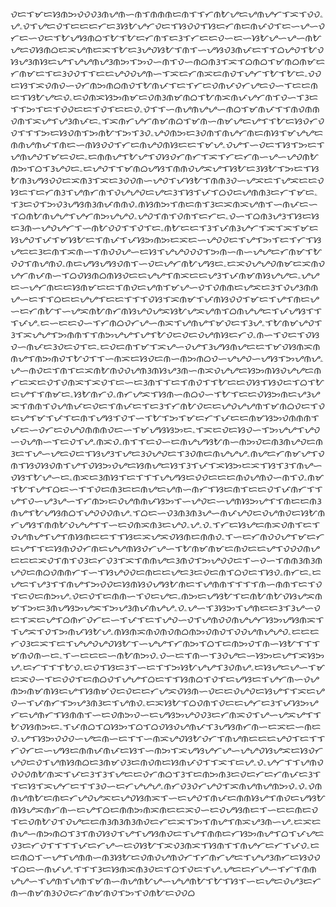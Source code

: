 ᜏᜇᜎᜋᜇᜐᜈᜅᜏᜏᜏᜂᜈᜌᜈᜑᜈᜎᜈᜈᜈᜇᜈᜎᜎᜆᜈᜀᜌᜇᜌᜈᜌᜆᜎᜁᜎᜏᜏۦᜌۦᜏᜎᜌᜇᜏᜎᜇᜇᜇᜆᜇᜂᜐᜀᜌᜆᜏᜇᜎᜐᜏᜏᜎᜐᜇᜆᜈᜇᜈᜉᜏᜎᜇᜑᜌᜑᜏᜆᜇᜑᜏᜇᜎᜀᜌᜐᜈᜊᜎᜀᜎᜀᜇᜆᜈᜎᜇᜂᜎᜆᜇᜇᜏᜑᜇᜑᜐᜀᜌᜑᜌᜑᜈᜀᜌᜇᜏᜐᜈᜊᜇᜁᜌᜈᜇᜁᜎᜀᜇᜂᜌᜏᜐᜀᜎᜈᜎᜑᜌᜐᜏᜂᜈᜉᜇᜎᜎᜊᜌᜏᜎᜀᜏᜐᜌᜂᜈᜐᜇᜌᜎᜌᜌᜈᜌᜂᜈᜅᜎᜅᜏᜑᜈᜎᜏᜑᜈᜊᜈᜂᜎᜁᜎᜊᜈᜊᜎᜋᜈᜊᜈᜋᜇᜆᜈᜋᜇᜎᜇᜂᜏᜏᜎᜎᜇᜇᜌᜏᜏᜌᜈᜑᜎᜁᜇᜆᜈᜁᜇᜈᜏᜎᜌᜆᜎᜀᜎᜀᜇۦᜏᜏᜇᜐᜎᜁᜏᜈᜏᜑᜏᜆᜈᜅᜈᜊᜈᜏᜎᜀᜈᜉᜎᜇᜎᜆᜇᜏᜈᜉᜏᜆᜌᜇᜏᜑᜎᜇᜇᜈᜇᜎᜐᜀᜌᜇᜏۦᜇᜏᜈᜁᜐᜅᜈᜋᜇᜏᜈᜂᜈᜋᜈᜊᜎᜀᜈᜁᜈᜉᜌᜆᜈᜎᜏᜑᜎᜂᜇᜎᜎᜅᜎᜇᜎᜏᜏᜇᜇᜎᜏᜎᜇᜇᜏۦᜏᜎᜎᜑᜈᜌᜈᜌᜌᜑᜈᜊᜎᜋᜈᜉᜎᜎᜈᜏᜈᜈᜏᜈᜎᜁᜌᜎᜌᜂᜈᜉᜇۦᜎᜁᜈᜆᜌᜆᜈᜋᜈᜊᜎᜋᜈᜑᜈᜋᜌᜇᜌᜎᜎᜀᜇᜐᜏᜆᜏᜏᜎᜎᜎᜅᜇᜐᜏᜈᜎᜅᜈᜀᜎᜅᜎᜂᜏۦᜌᜏᜈᜅᜇᜂᜏᜈᜎᜈᜌᜆᜈᜇᜈᜐᜎᜋᜌᜌᜇᜈᜈᜌᜈᜉᜎᜈᜇᜑᜈᜐᜏᜏᜎᜆᜇᜈᜌᜏᜈᜐᜇᜇᜎᜋᜌۦᜏᜌᜎᜑᜏᜇᜎᜐᜎᜅᜇᜎᜌᜈᜌᜏᜎᜋᜇᜏᜇۦᜇᜈᜈᜌᜎᜀᜌᜎᜏᜐᜏᜆᜈᜆᜎᜁᜎᜆᜇᜆᜈᜑᜌᜑᜌᜏᜈᜀᜈᜅᜎᜊᜎᜂᜌᜏᜇۦᜇᜌᜏᜎᜎᜋᜈᜊᜌᜐᜎᜈᜈᜏᜌᜁᜌᜎᜐᜀᜇᜂᜐᜀᜎᜅᜇᜎᜐᜀᜈᜂᜌᜐᜏᜏᜇᜁᜈᜂᜎᜁᜇᜂᜏᜏᜈᜑᜌᜏᜎᜉᜐᜀᜎᜈᜈᜂᜏᜑᜌᜁᜇᜎᜌᜁᜇᜇᜏᜐᜇᜎᜇᜆᜈᜂᜎᜌᜈᜆᜈᜎᜏᜌᜌᜏᜇᜌᜇᜂᜎᜐᜎᜉᜎᜊᜏᜇᜌᜈᜈᜂᜇᜆᜎᜋᜇۦᜎᜂᜇᜏᜎᜅᜏᜂᜌᜐᜈᜂᜈᜉᜈᜈᜏۦᜈᜐᜈᜅᜎᜈᜇᜈᜎᜂᜇᜁᜈᜁᜌᜈᜎᜑᜈᜉᜇᜑᜎᜊᜈᜀᜈᜌᜌᜎᜌᜆᜈᜅᜌᜌᜏۦᜌᜏᜎᜈᜎᜏᜈᜎᜇᜆᜇۦᜏᜑᜎᜊᜈᜂᜌᜂᜎᜐᜇᜐᜇᜂᜈᜑᜌᜏᜌᜆᜎᜑᜈᜀᜏᜏᜎᜎᜏᜎᜇۦᜈᜀᜇᜇᜎᜂᜎᜉᜈᜂᜌᜆᜎᜁᜎᜁᜎᜋᜇᜐᜌᜏᜎᜉᜎᜋᜐᜀᜇᜎᜈᜉᜎᜉᜐᜅᜈᜅᜇᜁᜇᜑᜌᜏᜏᜇᜎᜌᜎᜅᜎᜇᜎᜆᜎᜐᜌᜇᜇᜂᜇᜈᜎᜁᜈᜑᜎᜈᜏᜏᜌᜑᜇᜐᜎᜌᜌᜏᜏᜏᜎᜅᜈᜑᜈᜑᜌᜌᜇᜆᜈᜋᜎᜀᜏᜏᜎᜈᜌᜈᜏۦᜈᜇᜌᜐᜌᜐᜏᜈᜎᜑᜏᜇᜌᜆᜈᜀᜌᜐᜇۦᜇᜁᜏᜌᜌᜏᜈᜋᜇᜁᜈᜏᜌᜆᜈᜉᜈᜑᜎᜊᜏᜐᜈᜊᜈᜐᜏᜇᜇᜌᜌᜎᜈᜁᜇᜇᜌᜂᜎᜉᜈᜋᜈᜐᜌᜌᜇۦᜌᜌᜇᜑᜌᜆᜈᜇᜇᜐᜈᜋᜇᜇᜎᜈᜏᜇᜌᜈᜎᜋᜌᜑᜏᜎᜏᜈᜈᜇᜌᜁᜇᜂᜎᜏᜌᜂᜈᜈᜌᜑᜇᜎᜎᜊᜇᜇᜌᜌᜎᜇᜇᜎᜎᜎᜏᜐᜎᜁᜈᜋᜎᜉᜈᜐᜏᜏᜎᜋᜇᜎᜌᜎᜈᜇᜌᜑᜇᜆᜈᜀᜎᜑᜌᜁᜈᜀᜈᜆᜈᜐᜌᜏᜌᜁᜐᜀᜌᜁᜌᜈᜎᜊᜈᜌᜌᜇᜎᜉᜌᜐᜎᜎᜎᜉᜌۦᜇᜑᜇᜇᜏᜑᜎᜆᜈᜊᜏᜆᜌᜑᜈᜁᜎᜌᜈᜌᜎᜋᜏᜇᜎᜂᜌۦᜎᜀᜈᜋᜌᜏᜎᜂᜎᜁᜌᜌᜎᜅᜈᜈᜎᜎᜈᜅᜌᜌᜎᜌᜎᜀᜏᜇᜏᜇᜏᜌᜈᜐᜇᜆᜏۦᜈᜑᜎᜏᜇᜎᜏᜐᜏᜑᜈᜉᜇᜂᜏᜇᜏᜎᜇۦᜇᜏᜇᜈᜎᜋᜎᜁᜌᜑᜏᜌᜎᜂᜌᜐᜈᜌᜇᜇᜎᜋᜏᜐᜈᜁᜈᜈᜌᜎᜈᜅᜈᜏᜎᜀᜏᜎᜎᜑᜈᜁᜇᜐᜏᜇᜈᜑᜈᜅᜈᜊᜏᜑᜌᜌᜏᜑᜌᜐᜎᜅᜌᜈᜌۦᜌᜑᜈᜏᜇᜎᜈᜎᜇᜁᜈᜀᜈᜏᜏᜌᜈᜂᜈᜐᜌᜂᜈᜑᜈᜁᜏᜌᜌᜇᜐᜅᜈᜐᜏᜌᜌᜇᜈᜆᜇᜁᜇᜏᜎᜏᜈᜁᜎᜁᜏᜎᜇᜑᜇᜂᜈᜎᜎᜇᜎᜈᜏᜎᜎᜀᜇᜇᜏᜐᜎᜐᜏᜇᜎᜊᜎᜀᜇᜌᜎᜎᜈᜋᜇۦᜐᜀᜈᜆᜏۦᜈᜆᜌᜁᜎᜐᜈᜑᜈᜊᜏᜑᜎᜀᜎᜇᜇᜏᜐᜅᜈᜇᜌᜂᜌᜁᜎᜈᜈᜎᜏᜌᜈᜉᜇᜏᜇᜎᜈᜉᜇᜎᜇᜂᜎᜆᜈᜀᜏᜇᜇᜌᜏᜌᜌᜈᜎᜋᜈᜊᜏᜇᜎᜏᜇᜌᜎᜋᜎᜉᜎᜇᜈᜎᜌᜐᜎᜏᜎᜑᜎᜀᜎᜅᜎᜋᜇᜆᜎᜉᜇᜇᜈᜋᜐᜅᜏᜈᜈᜈᜎᜉᜇᜑᜏᜆᜇᜏᜌᜏᜈᜈᜈᜏᜇᜑᜎᜋᜌᜐᜐᜅᜇۦᜎᜁᜇᜏᜇᜐᜏᜑᜎᜅᜌᜌᜎᜌᜏᜑᜏᜌᜈᜑᜎᜇᜏᜎᜌۦᜈᜁᜏۦᜈᜎᜎᜇᜏᜑᜇᜈᜌᜌᜐᜀᜈᜑᜈᜅᜏᜇᜈᜂᜈᜌᜏᜇᜈᜂᜇᜎᜌᜑᜌᜇᜏᜇᜎᜐᜌᜂᜎᜌᜇᜂᜏᜌᜏᜇᜎᜂᜏᜈᜇᜈᜌᜌᜌۦᜈᜌᜇᜆᜈᜋᜌᜎᜏᜈᜎᜐᜏᜐᜏᜈᜎᜌᜎᜏᜐᜅᜏᜌᜇᜐᜈᜌᜇᜐᜎᜂᜎᜉᜎᜁᜐᜅᜇᜁᜎᜐᜎᜂᜎᜈᜌᜑᜏᜐᜎᜀᜌᜑᜇۦᜈᜁᜇᜂᜈᜐᜎᜇᜎᜎᜎᜌᜌᜐᜇᜏᜏᜇᜇᜇᜈᜏᜌᜈᜏᜑᜈᜎᜏۦᜈᜋᜎᜀᜎᜌᜎᜊᜇᜑᜎᜎᜏᜇᜈᜂᜇᜇᜈᜌᜇᜌᜈᜑᜈᜆᜎᜐᜇᜈᜎᜇᜇᜏᜎᜉᜈᜆᜎᜎᜌᜎᜏᜑᜌᜂᜌᜑᜎᜆᜈᜅᜇᜏᜌᜈᜈᜉᜐᜅᜎᜑᜌᜏᜇᜑᜌᜈᜐᜅᜌᜎᜎᜈᜇᜇᜈᜂᜈᜌᜎᜀᜌᜐᜈᜊᜎᜌᜏᜏᜏᜈᜌۦᜎᜊᜇᜑᜏᜂᜈᜂᜈᜂᜌᜑᜈᜉᜌᜏᜇᜏᜌᜈᜏᜇᜐᜀᜈᜆᜌᜐᜎᜈᜈᜀᜏᜌᜌᜎᜎᜑᜇᜏᜈᜁᜈᜂᜇᜌᜏۦᜌۦᜏۦᜎᜆᜇᜐᜌᜇᜈᜁᜏᜈᜎᜇᜎᜏᜌᜈᜌᜎᜌᜎᜈᜐᜈᜇᜇᜎᜎᜐᜇᜁᜌᜁᜏᜐᜈᜇᜈᜈᜏۦᜎᜑᜇᜆᜈᜏᜏᜌᜎᜋᜇᜆᜇᜌᜎᜎᜇᜐᜈᜏᜏᜆᜈᜇᜌᜌᜈᜐᜏᜆᜌᜑᜎᜀᜈᜋᜈᜋᜇᜈᜏᜇᜇᜌᜎᜏᜏᜏᜈᜌᜇᜇᜇᜁᜏᜎᜈᜎᜏᜂᜇᜆᜏᜂᜎᜁᜎᜈᜈᜌᜇᜂᜈᜏᜎᜅᜌᜏᜏᜇᜎᜑᜏᜑᜎᜈᜈᜂᜈᜂᜈᜌᜏᜇᜈᜊᜏᜈᜈᜆᜎᜑᜎᜐᜌᜏᜏᜇᜈᜇᜇᜌᜇᜂᜇᜏᜇᜈᜎᜊᜏᜇᜎᜐᜏۦᜈᜆᜇۦᜇᜌᜇᜎᜌᜂᜎᜎᜈᜌᜎᜅᜏᜏᜇᜐᜈᜐᜏᜌᜐᜀᜈᜇᜎᜌᜈᜈᜎᜎᜎᜎᜈᜑᜈᜈᜎᜇᜎᜏᜎᜇᜏᜇᜈᜅᜌۦᜏᜇᜏᜎᜇᜈᜈᜑᜎᜏᜇᜌᜇۦᜈᜅᜇᜌᜐᜀᜎᜇᜈᜀᜈᜀᜏᜐᜌᜁᜈᜋᜎᜅᜇᜂᜈᜌᜐᜅᜌᜁᜎᜅᜌᜂᜈᜉᜈᜌᜌۦᜏۦᜌᜑᜎᜂᜐᜅᜎᜌᜈᜇᜇᜂᜎᜂᜌᜑᜏᜇᜎᜁᜇᜌᜎᜊᜈᜆᜏᜆᜇᜑᜎᜉᜎᜇᜎᜌᜏᜑᜏᜎᜌᜈᜏᜏᜈᜌᜌᜆᜐᜅᜌᜐᜈᜁᜎᜎᜌᜁᜎᜏᜎᜅᜈᜉᜐᜀᜌۦᜈᜐᜈᜁᜈᜏᜈᜏᜈᜊᜈᜅᜏᜈᜏᜎᜏᜏᜌᜈᜌᜌᜏۦᜇᜇᜇᜆᜏᜂᜇᜁᜎᜇᜎᜌᜌᜏᜌᜏᜐᜀᜎᜑᜌᜌᜎᜆᜈᜅᜎᜊᜎᜇᜈᜅᜏᜎᜈᜑᜐᜀᜎᜎᜎᜋᜈᜏᜈᜑᜇۦᜎᜑᜇᜇᜇᜑᜈᜀᜈᜅᜏۦᜏᜑᜇᜎᜈᜑᜎᜂᜏᜌᜇᜑᜐᜅᜇᜌᜎᜁᜐᜅᜌۦᜇᜆᜎᜎᜎᜀᜏۦᜇᜏᜎᜐᜇᜂᜎᜑᜇᜎᜎᜅᜐᜀᜌᜌᜎᜂᜏᜈᜌۦᜇᜐᜌᜇᜌᜑᜎᜋᜇᜁᜏᜑᜎᜇᜏᜏᜎᜇᜈᜊᜏᜎᜌᜌᜎᜊᜇᜎᜎᜐᜈᜊᜎᜏᜎᜇᜌᜐᜇᜎᜌᜆᜈᜑᜏᜌᜈᜅᜈᜋᜈᜐᜇᜌᜎᜐᜈᜋᜏᜇᜏᜇᜇᜆᜌᜁᜏᜐᜈᜑᜏᜇᜇᜏᜌᜏᜇᜐᜌᜎᜎᜁᜇᜌᜏᜑᜎᜉᜈᜆᜎᜅᜌᜂᜈᜂᜇᜎᜌᜈᜏۦᜇᜁᜐᜀᜎᜊᜏᜈᜎᜏᜇᜇᜌᜆᜇᜂᜎᜉᜐᜅᜌᜆᜇᜌᜈᜆᜎᜐᜈᜈᜎᜑᜇᜏᜈᜅᜏᜑᜇᜌᜐᜅᜌᜏᜏᜂᜇᜆᜈᜁᜏᜎᜌᜑᜌᜁᜌᜎᜎᜀᜏᜐᜈᜅᜇۦᜎᜉᜈᜊᜎᜊᜐᜅᜎᜊᜎᜊᜏᜐᜏᜌᜈᜉᜎᜂᜌᜐᜈᜆᜈᜑᜇᜁᜇᜑᜈᜇᜏۦᜌᜎᜐᜅᜏᜏᜏᜑᜌᜇᜈᜑᜇᜎᜎᜑᜈᜁᜌᜏᜐᜀᜏᜆᜎᜈᜌᜈᜇᜇᜇᜌᜏᜎᜇᜎᜎᜆᜏᜆᜇᜑᜌᜐᜇᜈᜈᜉᜈᜉᜇᜐᜎᜑᜈᜅᜎᜁᜌᜐᜌᜆᜌᜑᜌᜌᜏᜐᜌᜁᜇᜐᜏᜆᜌᜏᜇᜏᜎᜌᜈᜐᜈᜊᜇᜂᜈᜋᜏᜂᜇᜈᜏᜈᜇᜐᜈᜉᜏᜎᜎᜁᜎᜇᜌۦᜏۦᜌᜆᜎᜎᜌᜈᜏᜏᜏᜏᜈᜀᜈᜁᜎᜉᜇᜂᜎᜂᜎᜌᜇᜇᜏᜆᜈᜊᜎᜂᜎᜇᜈᜅᜈᜂᜇᜏᜇᜆᜇᜆᜈᜉᜇᜂᜎᜎᜇᜐᜎᜁᜌᜆᜇᜎᜎᜂᜏᜑᜇᜆᜌᜌᜌۦᜈᜆᜏᜂᜏᜆᜌᜏᜎᜁᜈᜌᜈᜌᜈᜅᜏۦᜏۦᜏᜈᜈᜌᜈᜀᜇᜈᜇᜆᜌᜏᜌᜁᜇᜌᜏᜐᜈᜁᜎᜑᜇᜌᜏᜎᜈᜉᜇᜈᜈᜐᜌᜎᜈᜏᜇᜌᜐᜀᜈᜐᜌᜁᜈᜆᜈᜑᜇᜌᜎᜊᜇᜈᜈᜅᜈᜁᜈᜇᜇᜁᜏᜑᜇᜏᜌᜐᜈᜇᜎᜑᜇᜇᜈᜇᜏᜎᜇᜏᜈᜀᜏᜎᜏᜌᜇᜇᜈᜂᜈᜂᜈᜂᜈᜏᜇᜆᜇᜁᜎᜅᜎᜈᜌᜎᜈᜁᜌᜂᜈᜑᜌۦᜇᜁᜇᜈᜌᜑᜈᜅᜈᜊᜎᜂᜎᜈᜏᜐᜏᜎᜌᜎᜌᜐᜈᜏᜇᜎᜌᜎᜈᜈᜇᜆᜐᜅᜈᜌᜎᜊᜎᜉᜌᜇᜏᜂᜇᜆᜏᜎᜎᜎᜎᜉᜇᜆᜌᜑᜇᜏᜐᜀᜎᜁᜏᜂᜈᜁᜎᜐᜈᜎᜎᜈᜌᜆᜇᜆᜎᜉᜏۦᜇᜇᜈᜊᜎᜑᜌᜎᜌᜈᜈᜑᜈᜂᜐᜀᜇᜏᜈᜏᜌᜈᜏᜆᜎᜆᜈᜆᜌᜇᜎᜌᜌᜂᜈᜆᜇᜐᜏᜏᜎᜊᜇᜑᜈᜉᜌۦᜎᜎᜎᜂᜇᜐᜈᜁᜈᜂᜏᜇᜎᜊᜎᜏᜇᜎᜌۦᜌᜇᜇᜆᜌᜑᜎᜆᜎᜈᜈᜌᜌᜑᜎᜌᜈᜎᜌᜈᜎᜋᜈᜑᜈᜌᜈᜀᜌᜑᜌᜌᜈᜀᜎᜀᜎᜐᜎᜑᜇᜌᜇᜏᜌᜂᜇᜆᜈᜑᜈᜋᜈᜂᜏᜏᜇᜆᜈᜋᜈᜏᜎᜅᜎᜏᜈᜀᜇᜏᜏᜊ
